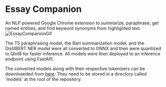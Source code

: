 # Essay Companion
An NLP powered Google Chrome extension to summarize, paraphrase, get named entities, and find keyword synonyms from highlighted text.
![EssayCompanionGif](https://github.com/jackmleitch/EssayCompanion/blob/main/extension/assets/icons/Essay%20Companion%20Demo%20(short).gif)

The T5 paraphrasing model, the Bart summarization model, and the DistilBERT NER model were all converted to ONNX and then were quantized to QInt8 for faster inference. All models were then deployed to an inference endpoint using FastAPI. 

The converted models along with their respective tokenizers can be downloaeded from [here](https://drive.google.com/drive/folders/1_5FM97b717669T24vRv4fmU8W1Cwr8uO?usp=sharing). They need to be stored in a directory called 'models' at the root of the repository. 
